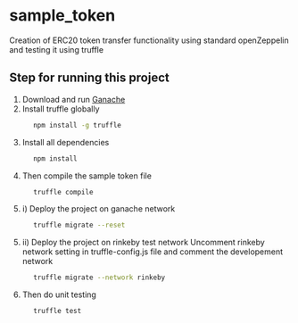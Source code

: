 # sample_token

Creation of ERC20 token transfer functionality using standard openZeppelin and testing it using truffle

## Step for running this project

1. Download and run [Ganache](https://www.trufflesuite.com/ganache)
2. Install truffle globally

```sh
      npm install -g truffle
```

3. Install all dependencies

```sh
      npm install
```

4. Then compile the sample token file

```sh
      truffle compile
```

5. i) Deploy the project on ganache network

```sh
      truffle migrate --reset
```

5. ii) Deploy the project on rinkeby test network
   Uncomment rinkeby network setting in truffle-config.js file and comment the developement network

```sh
      truffle migrate --network rinkeby
```

6. Then do unit testing

```sh
      truffle test
```
